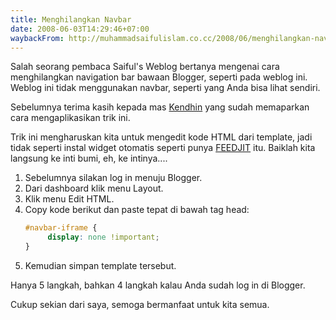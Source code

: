 ```yaml
---
title: Menghilangkan Navbar
date: 2008-06-03T14:29:46+07:00
waybackFrom: http://muhammadsaifulislam.co.cc/2008/06/menghilangkan-navbar.html
---
```

Salah seorang pembaca Saiful's Weblog bertanya mengenai cara menghilangkan navigation bar bawaan Blogger, seperti pada weblog ini. Weblog ini tidak menggunakan navbar, seperti yang Anda bisa lihat sendiri.

Sebelumnya terima kasih kepada mas [Kendhin][1] yang sudah memaparkan cara mengaplikasikan trik ini.

Trik ini mengharuskan kita untuk mengedit kode HTML dari template, jadi tidak seperti instal widget otomatis seperti punya [FEEDJIT][2] itu. Baiklah kita langsung ke inti bumi, eh, ke intinya....

<!--more-->

1. Sebelumnya silakan log in menuju Blogger.
2. Dari dashboard klik menu Layout.
3. Klik menu Edit HTML.
4. Copy kode berikut dan paste tepat di bawah tag head:
   ```css
   #navbar-iframe {  
        display: none !important;  
   }
   ```
5. Kemudian simpan template tersebut.

Hanya 5 langkah, bahkan 4 langkah kalau Anda sudah log in di Blogger.

Cukup sekian dari saya, semoga bermanfaat untuk kita semua.

[1]: http://trik-tips.blogspot.com/
[2]: http://www.feedjit.com/
